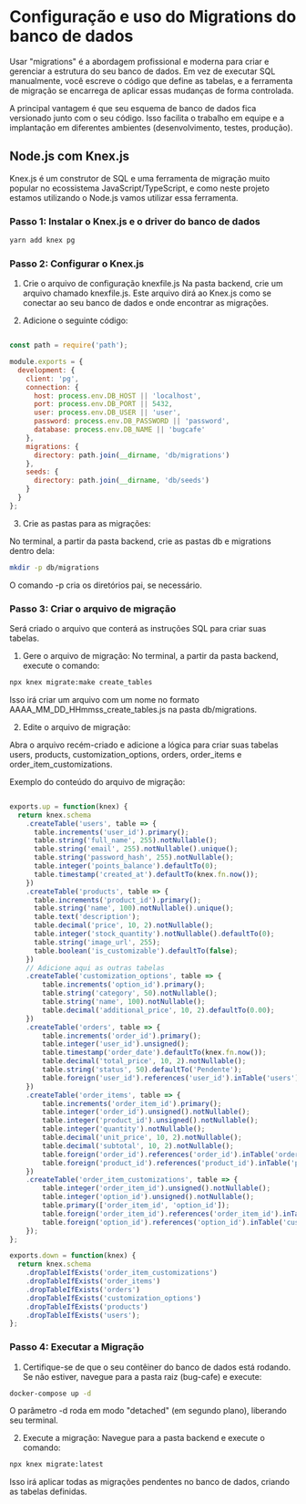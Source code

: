  # Configuração e uso do Migrations do banco de dados

 Usar "migrations" é a abordagem profissional e moderna para criar e gerenciar a estrutura do seu banco de dados. Em vez de executar SQL manualmente, você escreve o código que define as tabelas, e a ferramenta de migração se encarrega de aplicar essas mudanças de forma controlada.

A principal vantagem é que seu esquema de banco de dados fica versionado junto com o seu código. Isso facilita o trabalho em equipe e a implantação em diferentes ambientes (desenvolvimento, testes, produção).

## Node.js com Knex.js

Knex.js é um construtor de SQL e uma ferramenta de migração muito popular no ecossistema JavaScript/TypeScript, e como neste projeto estamos utilizando o Node.js vamos utilizar essa ferramenta.

### Passo 1: Instalar o Knex.js e o driver do banco de dados


```Bash
yarn add knex pg
```

### Passo 2: Configurar o Knex.js

1. Crie o arquivo de configuração knexfile.js
Na pasta backend, crie um arquivo chamado knexfile.js. Este arquivo dirá ao Knex.js como se conectar ao seu banco de dados e onde encontrar as migrações.

2. Adicione o seguinte código:


```JavaScript

const path = require('path');

module.exports = {
  development: {
    client: 'pg',
    connection: {
      host: process.env.DB_HOST || 'localhost',
      port: process.env.DB_PORT || 5432,
      user: process.env.DB_USER || 'user',
      password: process.env.DB_PASSWORD || 'password',
      database: process.env.DB_NAME || 'bugcafe'
    },
    migrations: {
      directory: path.join(__dirname, 'db/migrations')
    },
    seeds: {
      directory: path.join(__dirname, 'db/seeds')
    }
  }
};
```
3. Crie as pastas para as migrações:

No terminal, a partir da pasta backend, crie as pastas db e migrations dentro dela:


```Bash
mkdir -p db/migrations
```
O comando -p cria os diretórios pai, se necessário.

### Passo 3: Criar o arquivo de migração

Será criado o arquivo que conterá as instruções SQL para criar suas tabelas.

1. Gere o arquivo de migração:
No terminal, a partir da pasta backend, execute o comando:


```Bash
npx knex migrate:make create_tables
```
Isso irá criar um arquivo com um nome no formato AAAA_MM_DD_HHmmss_create_tables.js na pasta db/migrations.

2. Edite o arquivo de migração:

Abra o arquivo recém-criado e adicione a lógica para criar suas tabelas users, products, customization_options, orders, order_items e order_item_customizations.

Exemplo do conteúdo do arquivo de migração:


```JavaScript

exports.up = function(knex) {
  return knex.schema
    .createTable('users', table => {
      table.increments('user_id').primary();
      table.string('full_name', 255).notNullable();
      table.string('email', 255).notNullable().unique();
      table.string('password_hash', 255).notNullable();
      table.integer('points_balance').defaultTo(0);
      table.timestamp('created_at').defaultTo(knex.fn.now());
    })
    .createTable('products', table => {
      table.increments('product_id').primary();
      table.string('name', 100).notNullable().unique();
      table.text('description');
      table.decimal('price', 10, 2).notNullable();
      table.integer('stock_quantity').notNullable().defaultTo(0);
      table.string('image_url', 255);
      table.boolean('is_customizable').defaultTo(false);
    })
    // Adicione aqui as outras tabelas
    .createTable('customization_options', table => {
        table.increments('option_id').primary();
        table.string('category', 50).notNullable();
        table.string('name', 100).notNullable();
        table.decimal('additional_price', 10, 2).defaultTo(0.00);
    })
    .createTable('orders', table => {
        table.increments('order_id').primary();
        table.integer('user_id').unsigned();
        table.timestamp('order_date').defaultTo(knex.fn.now());
        table.decimal('total_price', 10, 2).notNullable();
        table.string('status', 50).defaultTo('Pendente');
        table.foreign('user_id').references('user_id').inTable('users');
    })
    .createTable('order_items', table => {
        table.increments('order_item_id').primary();
        table.integer('order_id').unsigned().notNullable();
        table.integer('product_id').unsigned().notNullable();
        table.integer('quantity').notNullable();
        table.decimal('unit_price', 10, 2).notNullable();
        table.decimal('subtotal', 10, 2).notNullable();
        table.foreign('order_id').references('order_id').inTable('orders');
        table.foreign('product_id').references('product_id').inTable('products');
    })
    .createTable('order_item_customizations', table => {
        table.integer('order_item_id').unsigned().notNullable();
        table.integer('option_id').unsigned().notNullable();
        table.primary(['order_item_id', 'option_id']);
        table.foreign('order_item_id').references('order_item_id').inTable('order_items');
        table.foreign('option_id').references('option_id').inTable('customization_options');
    });
};

exports.down = function(knex) {
  return knex.schema
    .dropTableIfExists('order_item_customizations')
    .dropTableIfExists('order_items')
    .dropTableIfExists('orders')
    .dropTableIfExists('customization_options')
    .dropTableIfExists('products')
    .dropTableIfExists('users');
};
```

### Passo 4: Executar a Migração
1. Certifique-se de que o seu contêiner do banco de dados está rodando.
Se não estiver, navegue para a pasta raiz (bug-cafe) e execute:


```Bash
docker-compose up -d
```

O parâmetro -d roda em modo "detached" (em segundo plano), liberando seu terminal.

2. Execute a migração:
Navegue para a pasta backend e execute o comando:


```Bash
npx knex migrate:latest
```
Isso irá aplicar todas as migrações pendentes no banco de dados, criando as tabelas definidas.



